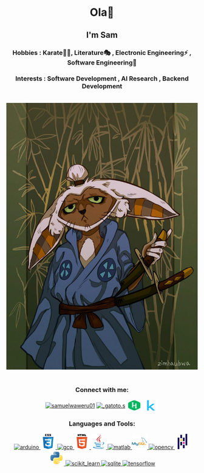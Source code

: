<!DOCTYPE HTML>
<html>
<head>
  <meta charset="utf-8">
  <meta name="viewport" content="width=device-width, initial-scale=1.0"> 
  </head>
 
<body> 
  <h1 align="center">Ola👋 </h1>
  <h2 align="center">I'm Sam</h2>
  <h3 align="center"> Hobbies : Karate🐱‍👤, Literature🎭 , Electronic Engineering⚡ , Software Engineering💸 </h3>
  <h3 align="center"> Interests : Software Development , AI Research , Backend Development </h3>
 
  <br>                 
  <div >
      <img src="momo.jpg" width="100%" height="10%" >
  </div>
  <div>
  <br>



  <h3 align="center">Connect with me:</h3>
  <p align="center">
  <a href="https://linkedin.com/in/samuelwaweru2001" target="blank"><img align="center" src="https://raw.githubusercontent.com/rahuldkjain/github-profile-readme-generator/master/src/images/icons/Social/linked-in-alt.svg" alt="samuelwaweru01" height="30" width="40" /></a>
  <a href="https://instagram.com/_gatoto" target="blank"><img align="center" src="https://raw.githubusercontent.com/rahuldkjain/github-profile-readme-generator/master/src/images/icons/Social/instagram.svg" alt="_gatoto.s" height="30" width="40" /></a>
  <a href="https://www.hackerrank.com/profile/samuelgatoto81" target="blank"><img align="center" src="https://github.com/samkamau81/samkamau81/blob/master/hackerrank_logo_logos_icon.svg" alt="_gatoto.s" height="30" width="40" /></a>
  <a href="https://www.kaggle.com/samuelkamau" target="blank"><img align="center" 
    src="https://github.com/samkamau81/samkamau81/blob/master/4373210_kaggle_logo_logos_icon.svg" alt="_gatoto.s" height="30" width="40" /></a>

  </p>

  <h3 align="center">Languages and Tools:</h3>
  <p align="center"> <a href="https://www.arduino.cc/" target="_blank" rel="noreferrer"> <img src="https://cdn.worldvectorlogo.com/logos/arduino-1.svg" alt="arduino" width="40" height="40"/> </a> <a href="https://www.w3schools.com/css/" target="_blank" rel="noreferrer"> <img src="https://raw.githubusercontent.com/devicons/devicon/master/icons/css3/css3-original-wordmark.svg" alt="css3" width="40" height="40"/> </a> <a href="https://cloud.google.com" target="_blank" rel="noreferrer"> <img src="https://www.vectorlogo.zone/logos/google_cloud/google_cloud-icon.svg" alt="gcp" width="40" height="40"/> </a> <a href="https://www.w3.org/html/" target="_blank" rel="noreferrer"> <img src="https://raw.githubusercontent.com/devicons/devicon/master/icons/html5/html5-original-wordmark.svg" alt="html5" width="40" height="40"/> </a> <a href="https://www.java.com" target="_blank" rel="noreferrer"> <img src="https://raw.githubusercontent.com/devicons/devicon/master/icons/java/java-original.svg" alt="java" width="40" height="40"/> </a> <a href="https://www.mathworks.com/" target="_blank" rel="noreferrer"> <img src="https://upload.wikimedia.org/wikipedia/commons/2/21/Matlab_Logo.png" alt="matlab" width="40" height="40"/> </a> <a href="https://www.mysql.com/" target="_blank" rel="noreferrer"> <img src="https://raw.githubusercontent.com/devicons/devicon/master/icons/mysql/mysql-original-wordmark.svg" alt="mysql" width="40" height="40"/> </a> <a href="https://opencv.org/" target="_blank" rel="noreferrer"> <img src="https://www.vectorlogo.zone/logos/opencv/opencv-icon.svg" alt="opencv" width="40" height="40"/> </a> <a href="https://pandas.pydata.org/" target="_blank" rel="noreferrer"> <img src="https://raw.githubusercontent.com/devicons/devicon/2ae2a900d2f041da66e950e4d48052658d850630/icons/pandas/pandas-original.svg" alt="pandas" width="40" height="40"/> </a> <a href="https://www.python.org" target="_blank" rel="noreferrer"> <img src="https://raw.githubusercontent.com/devicons/devicon/master/icons/python/python-original.svg" alt="python" width="40" height="40"/> </a> <a href="https://scikit-learn.org/" target="_blank" rel="noreferrer"> <img src="https://upload.wikimedia.org/wikipedia/commons/0/05/Scikit_learn_logo_small.svg" alt="scikit_learn" width="40" height="40"/> </a> <a href="https://www.sqlite.org/" target="_blank" rel="noreferrer"> <img src="https://www.vectorlogo.zone/logos/sqlite/sqlite-icon.svg" alt="sqlite" width="40" height="40"/> </a> <a href="https://www.tensorflow.org" target="_blank" rel="noreferrer"> <img src="https://www.vectorlogo.zone/logos/tensorflow/tensorflow-icon.svg" alt="tensorflow" width="40" height="40"/> </a> </p>
<br/>
    

    
</body>
</html>

